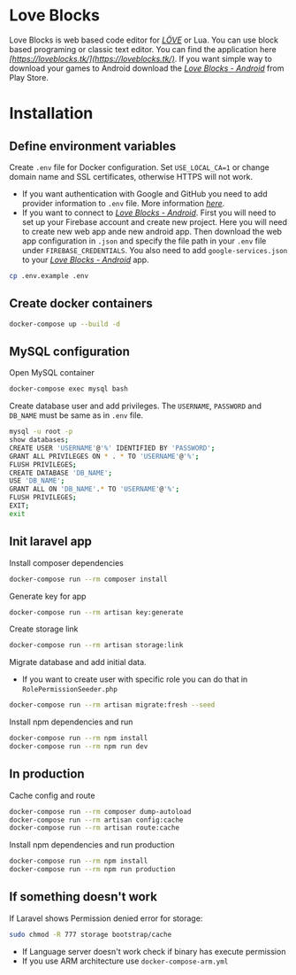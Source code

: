 # Love Blocks

Love Blocks is web based code editor for *[LÖVE](https://love2d.org/)* or Lua. You can use block based programing or
classic text editor. You can find the application here *[https://loveblocks.tk/](https://loveblocks.tk/)*. If you want
simple way to download your games to Android download
the *[Love Blocks - Android](https://play.google.com/store/apps/details?id=blocks.love)* from Play Store.

# Installation

## Define environment variables

Create `.env` file for Docker configuration. Set `USE_LOCAL_CA=1` or change domain name and SSL certificates,
otherwise HTTPS will not work.

- If you want authentication with Google and GitHub you need to add provider information to `.env` file. More
  information *[here](https://github.com/joelbutcher/socialstream)*.
- If you want to connect to *[Love Blocks - Android](https://github.com/meda10/Love-blocks-android)*. First you will
  need
  to set up your Firebase account and create new project. Here you will need to create new web app ande new android app.
  Then download the web app configuration in `.json` and specify the file path in your `.env` file
  under `FIREBASE_CREDENTIALS`. You also need to add `google-services.json` to
  your *[Love Blocks - Android](https://github.com/meda10/Love-blocks-android)* app.

``` bash
cp .env.example .env
```

## Create docker containers

``` bash
docker-compose up --build -d
```

## MySQL configuration

Open MySQL container

``` bash
docker-compose exec mysql bash
```

Create database user and add privileges. The `USERNAME`, `PASSWORD` and `DB_NAME` must be same as in `.env` file.

``` bash
mysql -u root -p
show databases;
CREATE USER 'USERNAME'@'%' IDENTIFIED BY 'PASSWORD';
GRANT ALL PRIVILEGES ON * . * TO 'USERNAME'@'%';
FLUSH PRIVILEGES;
CREATE DATABASE 'DB_NAME';
USE 'DB_NAME';
GRANT ALL ON 'DB_NAME'.* TO 'USERNAME'@'%';
FLUSH PRIVILEGES;
EXIT;
exit
```

## Init laravel app

Install composer dependencies

``` bash
docker-compose run --rm composer install
```

Generate key for app

``` bash
docker-compose run --rm artisan key:generate
```

Create storage link

``` bash
docker-compose run --rm artisan storage:link
```

Migrate database and add initial data.

- If you want to create user with specific role you can do that in `RolePermissionSeeder.php`

``` bash
docker-compose run --rm artisan migrate:fresh --seed
```

Install npm dependencies and run

``` bash
docker-compose run --rm npm install
docker-compose run --rm npm run dev
```

## In production

Cache config and route

``` bash
docker-compose run --rm composer dump-autoload
docker-compose run --rm artisan config:cache
docker-compose run --rm artisan route:cache
```

Install npm dependencies and run production

``` bash
docker-compose run --rm npm install
docker-compose run --rm npm run production
```

## If something doesn't work

If Laravel shows Permission denied error for storage:

``` bash
sudo chmod -R 777 storage bootstrap/cache
```

- If Language server doesn't work check if binary has execute permission
- If you use ARM architecture use `docker-compose-arm.yml`
